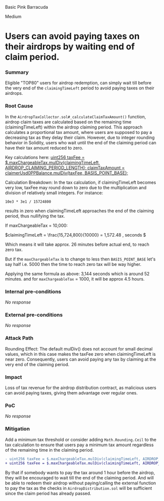 Basic Pink Barracuda

Medium

# Users can avoid paying taxes on their airdrops by waiting end of claim period.

### Summary

Eligible "TOP80" users for airdrop redemption, can simply wait till before the very end of the `claimingTimeLeft` period
to avoid paying taxes on their airdrops.

### Root Cause

In the `AirdropTaxCollector.sol#_calculateClaimTaxAmount()` function, airdrop claim taxes are calculated based on the remaining time 
(claimingTimeLeft) within the airdrop claiming period. This approach calculates a proportional tax 
amount, where users are supposed to pay a decreasing tax as they delay their claim. However, due to integer 
rounding behavior in Solidity, users who wait until the end of the claiming period can have their tax 
amount reduced to zero.

Key calculations here:
[uint256 taxFee = $.maxChargeableTax.mulDiv(claimingTimeLeft, AIRDROP_CLAIMING_PERIOD_LENGTH);
claimTaxAmount = claimerUsd0PPBalance.mulDiv(taxFee, BASIS_POINT_BASE);](https://github.com/sherlock-audit/2024-10-usual-labs-v1/blob/4fb4a64a479e0b9b8f93934220e891c29d54df33/pegasus/packages/solidity/src/airdrop/AirdropTaxCollector.sol#L232-L233)

Calculation Breakdown:
In the tax calculation, if claimingTimeLeft becomes very low, taxFee may round down to zero due to the 
multiplication and division of relatively small integers. For instance:

``` 10e3 * 3e1 / 15724800 ```

results in zero when claimingTimeLeft approaches the end of the claiming period, thus nullifying the tax.

If maxChargeableTax = 10,000:

$claimingTimeLeft = \frac{15,724,800}{10000} = 1,572.48 \, seconds $

Which means it will take approx. 26 minutes before actual end, to reach zero tax.

But if the `maxChargeableTax` is to change to less then `BASIS_POINT_BASE` let's say half i.e. 5000 
then the time to reach zero tax will be way higher.

Applying the same formula as above: 3,144 seconds which is around 52 minutes.
and for `maxChargeableTax` = 1000, it will be approx 4.5 hours.

### Internal pre-conditions

_No response_

### External pre-conditions

_No response_

### Attack Path

Rounding Effect:
The default mulDiv() does not account for small decimal values, which in this case makes the taxFee zero when 
claimingTimeLeft is near zero. Consequently, users can avoid paying any tax by claiming at the very 
end of the claiming period.

### Impact

Loss of tax revenue for the airdrop distribution contract, as malicious users can avoid paying 
taxes, giving them advantage over regular ones.

### PoC

_No response_

### Mitigation

Add a minimum tax threshold or consider adding `Math.Rounding.Ceil` to the tax calculation to ensure that
users pay a minimum tax amount regardless of the remaining time in the claiming period.

```diff
- uint256 taxFee = $.maxChargeableTax.mulDiv(claimingTimeLeft, AIRDROP_CLAIMING_PERIOD_LENGTH);
+ uint256 taxFee = $.maxChargeableTax.mulDiv(claimingTimeLeft, AIRDROP_CLAIMING_PERIOD_LENGTH, Math.Rounding.Ceil);
```

By that if somebody wants to pay the tax around 1 hour before the airdrop, they will be encouraged to 
wait till the end of the claiming period. And will be able to redeem their airdrop without paying/calling the 
external function to pay the tax as the checks in `AirdropDistribution.sol` will be sufficient since the claim 
period has already passed.